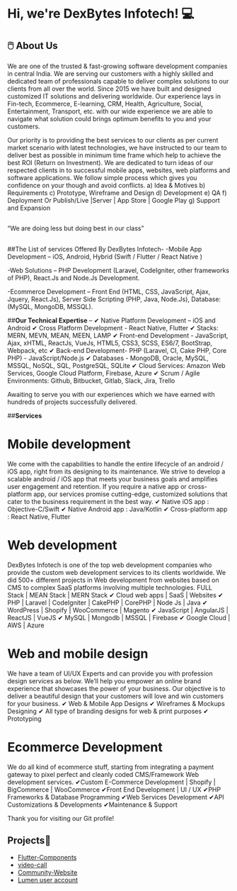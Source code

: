 # Hi, we're DexBytes Infotech! 💻


## 🖱️ About Us
We are one of the trusted & fast-growing software development companies in central India. We are serving our customers with a highly skilled and dedicated team of professionals capable to deliver complex solutions to our clients from all over the world.
Since 2015 we have built and designed customized IT solutions and delivering worldwide. Our experience lays in Fin-tech, Ecommerce, E-learning, CRM, Health, Agriculture, Social, Entertainment, Transport, etc. with our wide experience we are able to navigate what solution could brings optimum benefits to you and your customers.  

Our priority is to providing the best services to our clients as per current market scenario with latest technologies, we have instructed to our team to deliver best as possible in minimum time frame which help to achieve the best ROI (Return on Investment). We are dedicated to turn ideas of our respected clients in to successful mobile apps, websites, web platforms and software applications.
We follow simple process which gives you confidence on your though and avoid conflicts.
a) Idea & Motives 
b) Requirements
c) Prototype, Wireframe and Design
d) Development
e) QA
f) Deployment Or Publish/Live |Server | App Store | Google Play
g) Support and Expansion  

##
“We are doing less but doing best in our class”
##

##The List of services Offered By DexBytes Infotech- 
-Mobile App Development – iOS, Android, Hybrid (Swift / Flutter / React Native )

-Web Solutions – PHP Development (Laravel, CodeIgniter, other frameworks of PHP), React.Js and Node.Js Development.

-Ecommerce Development – Front End (HTML, CSS, JavaScript, Ajax, Jquery, React.Js), Server Side Scripting (PHP, Java, Node.Js), Database: (MySQL, MongoDB,  MSSQL).


##**Our Technical Expertise** –
✔ Native Platform Development – iOS and Android 
✔ Cross Platform Development - React Native, Flutter
✔ Stacks: MERN, MEVN, MEAN, MEEN, LAMP
✔ Front-end Development -  JavaScript, Ajax, xHTML, ReactJs, VueJs, HTML5, CSS3, SCSS, ES6/7, BootStrap, Webpack, etc
✔ Back-end Development-  PHP (Laravel, CI, Cake PHP, Core PHP) - JavaScript/Node.js
✔ Databases - MongoDB, Oracle, MySQL, MSSQL, NoSQL, SQL, PostgreSQL, SQLite
✔ Cloud Services: Amazon Web Services, Google Cloud Platform, Firebase,  Azure
✔ Scrum / Agile Environments:  Github, Bitbucket, Gitlab, Slack, Jira, Trello

Awaiting to serve you with our experiences which we have earned with hundreds of projects successfully delivered.

##**Services**
# Mobile development
We come with the capabilities to handle the entire lifecycle of an android / iOS app, right from its designing to its maintenance. We strive to develop a scalable android / iOS app that meets your business goals and amplifies user engagement and retention. If you require a native app or cross-platform app, our services promise cutting-edge, customized solutions that cater to the business requirement in the best way.
✔ Native iOS app : Objective-C/Swift
✔ Native Android app : Java/Kotlin
✔ Cross-platform app : React Native, Flutter

# Web development
DexBytes Infotech is one of the top web development companies who provide the custom web development services to its clients worldwide. We did 500+ different projects in Web development from websites based on CMS to complex SaaS platforms involving multiple technologies.
FULL Stack | MEAN Stack | MERN Stack 
✔ Cloud web apps | SaaS | Websites
✔ PHP | Laravel | CodeIgniter | CakePHP | CorePHP | Node Js | Java
✔ WordPress | Shopify | WooCommerce | Magento
✔ JavaScript | AngularJS | ReactJS | VueJS
✔  MySQL | Mongodb | MSSQL | Firebase
✔ Google Cloud | AWS | Azure

# Web and mobile design
We have a team of UI/UX Experts and can provide you with profession design services as below. We’ll help you empower an online brand experience that showcases the power of your business. Our objective is to deliver a beautiful design that your customers will love and win customers for your business. 
✔ Web & Mobile App Designs
✔ Wireframes & Mockups Designing
✔ All type of branding designs for web & print purposes
✔ Prototyping

# Ecommerce Development
We do all kind of ecommerce stuff, starting from integrating a payment gateway to pixel perfect and cleanly coded CMS/Framework Web development services.
✔Custom E-Commerce Development | Shopify | BigCommerce | WooCommerce
✔Front End Development | UI / UX
✔PHP Frameworks & Database Programming
✔Web Services Development
✔API Customizations & Developments 
✔Maintenance & Support

Thank you for visiting our Git profile!


## Projects🚀

- [Flutter-Components](https://github.com/dexbytes/Flutter-Components)
- [video-call](https://github.com/dexbytes/twilio-video-call-react-js)
- [Community-Website](https://github.com/dexbytes/community-website)
- [Lumen user account](https://github.com/dexbytes/lumen-user-account)
